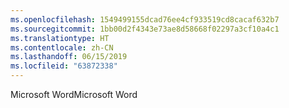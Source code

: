```yaml
---
ms.openlocfilehash: 1549499155dcad76ee4cf933519cd8cacaf632b7
ms.sourcegitcommit: 1bb00d2f4343e73ae8d58668f02297a3cf10a4c1
ms.translationtype: HT
ms.contentlocale: zh-CN
ms.lasthandoff: 06/15/2019
ms.locfileid: "63872338"
---
```

<span data-ttu-id="57e14-101">Microsoft Word</span><span class="sxs-lookup"><span data-stu-id="57e14-101">Microsoft Word</span></span>
